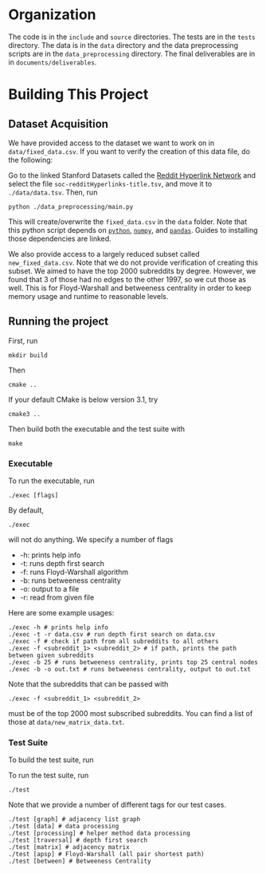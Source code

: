 # Organization
The code is in the `include` and `source` directories. The tests are in the `tests` directory. The data is in the `data` directory and the data preprocessing scripts are in the `data_preprocessing` directory. The final deliverables are in in `documents/deliverables`. 

# Building This Project

## Dataset Acquisition
We have provided access to the dataset we want to work on in `data/fixed_data.csv`. If you want to verify the creation of this data file, do the following:

Go to the linked Stanford Datasets called the [Reddit Hyperlink Network](http://snap.stanford.edu/data/soc-RedditHyperlinks.html) and select the file `soc-redditHyperlinks-title.tsv`, and move it to 
`./data/data.tsv`. Then, run 
```
python ./data_preprocessing/main.py
```
This will create/overwrite the `fixed_data.csv` in the `data` folder. Note that this python script depends on [`python`](https://www.python.org/downloads/), [`numpy`](https://numpy.org/install/), and [`pandas`](https://pandas.pydata.org/docs/getting_started/install.html). Guides to installing those dependencies are linked. 

We also provide access to a largely reduced subset called `new_fixed_data.csv`. Note that we do not provide verification of creating this subset. We aimed to have the top 2000 subreddits by degree. However, we found that 3 of those had no edges to the other 1997, so we cut those as well. This is for Floyd-Warshall and betweeness centrality in order to keep memory usage and runtime to reasonable levels. 
## Running the project
First, run
```
mkdir build
```
Then
```
cmake ..
```
If your default CMake is below version 3.1, try
```
cmake3 ..
```
Then build both the executable and the test suite with
```
make
```
### Executable
To run the executable, run
```
./exec [flags]
```
By default, 
```
./exec
```
will not do anything. 
We specify a number of flags 
* -h: prints help info
* -t: runs depth first search
* -f: runs Floyd-Warshall algorithm
* -b: runs betweeness centrality
* -o: output to a file
* -r: read from given file

Here are some example usages:
```
./exec -h # prints help info
./exec -t -r data.csv # run depth first search on data.csv
./exec -f # check if path from all subreddits to all others
./exec -f <subreddit_1> <subreddit_2> # if path, prints the path between given subreddits
./exec -b 25 # runs betweeness centrality, prints top 25 central nodes
./exec -b -o out.txt # runs betweeness centrality, output to out.txt
```
Note that the subreddits that can be passed with 
```
./exec -f <subreddit_1> <subreddit_2>
```
must be of the top 2000 most subscribed subreddits. You can find a list of those at `data/new_matrix_data.txt`. 

### Test Suite
To build the test suite, run

To run the test suite, run
```
./test
```
Note that we provide a number of different tags for our test cases. 
```
./test [graph] # adjacency list graph
./test [data] # data processing
./test [processing] # helper method data processing
./test [traversal] # depth first search
./test [matrix] # adjacency matrix
./test [apsp] # Floyd-Warshall (all pair shortest path)
./test [between] # Betweeness Centrality
```